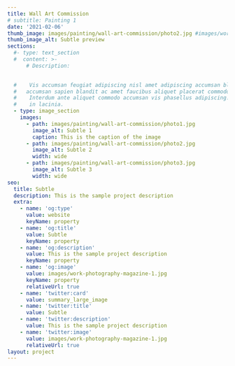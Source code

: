 ```yaml
---
title: Wall Art Commission
# subtitle: Painting 1
date: '2021-02-06'
thumb_image: images/painting/wall-art-commission/photo2.jpg #images/work-poster-1-thumb.jpg
thumb_image_alt: Subtle preview
sections: 
  #- type: text_section
  #  content: >-
      # Description:

      
  #    Vis accumsan feugiat adipiscing nisl amet adipiscing accumsan blandit
  #   accumsan sapien blandit ac amet faucibus aliquet placerat commodo.
  #    Interdum ante aliquet commodo accumsan vis phasellus adipiscing. Ornare a
  #    in lacinia.
  - type: image_section
    images: 
      - path: images/painting/wall-art-commission/photo1.jpg
        image_alt: Subtle 1
        caption: This is the caption of the image
      - path: images/painting/wall-art-commission/photo2.jpg
        image_alt: Subtle 2
        width: wide
      - path: images/painting/wall-art-commission/photo3.jpg
        image_alt: Subtle 3
        width: wide
seo:
  title: Subtle
  description: This is the sample project description
  extra:
    - name: 'og:type'
      value: website
      keyName: property
    - name: 'og:title'
      value: Subtle
      keyName: property
    - name: 'og:description'
      value: This is the sample project description
      keyName: property
    - name: 'og:image'
      value: images/work-photography-magazine-1.jpg
      keyName: property
      relativeUrl: true
    - name: 'twitter:card'
      value: summary_large_image
    - name: 'twitter:title'
      value: Subtle
    - name: 'twitter:description'
      value: This is the sample project description
    - name: 'twitter:image'
      value: images/work-photography-magazine-1.jpg
      relativeUrl: true
layout: project
---
```

